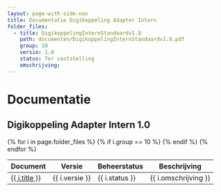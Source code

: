```yaml
---
layout: page-with-side-nav
title: Documentatie Digikoppeling Adapter Intern
folder_files:
  - title: DigikoppelingInternStandaardv1.0
    path: documenten/DigikoppelingInternStandaardv1.0.pdf
    group: 10
    versie: 1.0
    status: Ter vaststelling
    omschrijving: 
---
```


# Documentatie

## Digikoppeling Adapter Intern 1.0

<table>
	<thead>
		<tr>
			<th>Document</th><th>Versie</th><th>Beheerstatus</th><th>Beschrijving</th>
		</tr>
	</thead>
	<tbody>
		{% for i in page.folder_files %}
			{% if i.group == 10 %} 
				<tr>
					<td>
					  <a href="{{ i.path | base_url }}">
						{{ i.title }}
					  </a>
					</td>
					<td>{{ i.versie }}</td>
					<td>{{ i.status }}</td>
					<td>{{ i.omschrijving }}</td>
				</tr>
			{% endif %} 
		{% endfor %}
	</tbody>
</table>
